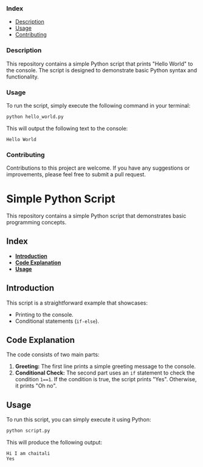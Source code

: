 ### Index

* [Description](#description)
* [Usage](#usage)
* [Contributing](#contributing)

### Description

This repository contains a simple Python script that prints "Hello World" to the console. The script is designed to demonstrate basic Python syntax and functionality.

### Usage

To run the script, simply execute the following command in your terminal:

```bash
python hello_world.py
```

This will output the following text to the console:

```
Hello World
```

### Contributing

Contributions to this project are welcome. If you have any suggestions or improvements, please feel free to submit a pull request.

# Simple Python Script

This repository contains a simple Python script that demonstrates basic programming concepts.

## Index

* **[Introduction](#introduction)**
* **[Code Explanation](#code-explanation)**
* **[Usage](#usage)**

## Introduction

This script is a straightforward example that showcases:

* Printing to the console.
* Conditional statements (`if-else`).

## Code Explanation

The code consists of two main parts:

1. **Greeting:** The first line prints a simple greeting message to the console.
2. **Conditional Check:** The second part uses an `if` statement to check the condition `1==1`. If the condition is true, the script prints "Yes". Otherwise, it prints "Oh no".

## Usage

To run this script, you can simply execute it using Python:

```bash
python script.py
```

This will produce the following output:

```
Hi I am chaitali
Yes
```

